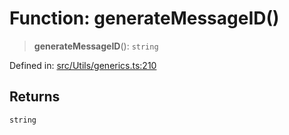 # Function: generateMessageID()

> **generateMessageID**(): `string`

Defined in: [src/Utils/generics.ts:210](https://github.com/Fokusdotid/bail/blob/82f46c566476ac566bfd781dede14412fcdfb787/src/Utils/generics.ts#L210)

## Returns

`string`
